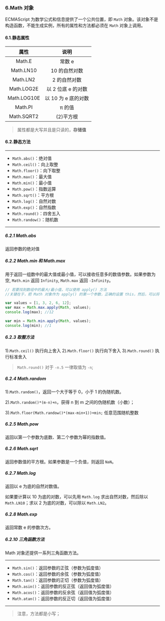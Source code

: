 ### 6.Math 对象

ECMAScript 为数学公式和信息提供了一个公共位置，即 `Math` 对象。该对象不是构造函数，不能生成实例，所有的属性和方法都必须在 `Math` 对象上调用。

#### 6.1.静态属性

|    属性     |        说明         |
| :---------: | :-----------------: |
|   Math.E    |       常数 e        |
|  Math.LN10  |    10 的自然对数    |
|  Math.LN2   |    2 的自然对数     |
| Math.LOG2E  | 以 2 位底 e 的对数  |
| Math.LOG10E | 以 10 为 e 底的对数 |
|   Math.PI   |       π 的值        |
| Math.SQRT2  |      (2)平方根      |

> 属性都是大写并且是只读的，**存储值**

#### 6.2.静态方法

---

- `Math.abs()`：绝对值
- `Math.ceil()`：向上取整
- `Math.floor()`：向下取整
- `Math.max()`：最大值
- `Math.min()`：最小值
- `Math.pow()`：指数运算
- `Math.sqrt()`：平方根
- `Math.log()`：自然对数
- `Math.exp()`：自然指数
- `Math.round()`：四舍五入
- `Math.randow()`：随机数

---

##### 6.2.1 Math.abs

返回参数的绝对值

##### 6.2.2 Math.min 和 Math.max

用于返回一组数中的最大值或最小值，可以接收任意多的数值参数。如果参数为空, `Math.min` 返回 `Infinity`, `Math.max` 返回 `-Infinity`。

```javascript
// 若要找到数组中的最大/最小值，可以使用 apply() 方法
//关键在于，把 Math 对象作为 apply() 的第一个参数，正确的设置 this，然后，可以将任何数组当做第二个参数；

var values = [1, 3, 2, 6, 12];
var max = Math.max.apply(Math, values);
console.log(max); //12

var min = Math.min.apply(Math, values);
console.log(min); //1
```

##### 6.2.3 取整方法

1).`Math.ceil()` 执行向上舍入
2).`Math.floor()` 执行向下舍入
3).`Math.round()` 执行标准舍入

> `Math.round()` 对于 `-n.5` 一律取值为 `-n`;

##### 6.2.4 Math.random

1).`Math.random()`，返回一个大于等于 0，小于 1 的伪随机数。

2).`Math.random()*(m-n)+n`，获得 n 到 m 之间的伪随机数（小数）；

3).`Math.floor(Math.randow()*(max-min+1))+min;` 任意范围随机整数

##### 6.2.5 Math.pow

返回以第一个参数为底数、第二个参数为幂的指数值。

##### 6.2.6 Math.sqrt

返回参数值的平方根。如果参数是一个负值，则返回 `NaN`。

##### 6.2.7 Math.log

返回以 e 为底的自然对数值。

如果要计算以 10 为底的对数，可以先用 `Math.log` 求出自然对数，然后除以 `Math.LN10`；求以 2 为底的对数，可以除以 `Math.LN2`。

##### 6.2.8 Math.exp

返回常数 e 的参数次方。

##### 6.2.10 三角函数方法

Math 对象还提供一系列三角函数方法。

---

- `Math.sin()`：返回参数的正弦（参数为弧度值）
- `Math.cos()`：返回参数的余弦（参数为弧度值）
- `Math.tan()`：返回参数的正切（参数为弧度值）
- `Math.asin()`：返回参数的反正弦（返回值为弧度值）
- `Math.acos()`：返回参数的反余弦（返回值为弧度值）
- `Math.atan()`：返回参数的反正切（返回值为弧度值）

---

> 注意，方法都是小写；

